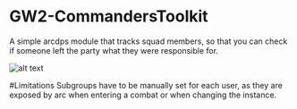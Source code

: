 # GW2-CommandersToolkit
A simple arcdps module that tracks squad members, so that you can check if someone left the party what they were responsible for.

![alt text](https://i.imgur.com/dqEmEae.png)

#Limitations
Subgroups have to be manually set for each user, as they are exposed by arc when entering a combat or when changing the instance.
